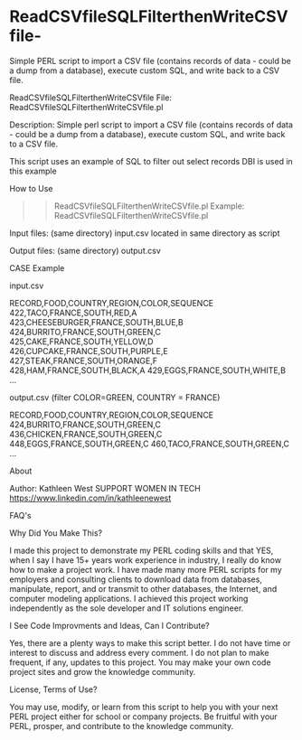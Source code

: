 # ReadCSVfileSQLFilterthenWriteCSVfile-
Simple PERL script to import a CSV file (contains records of data - could be a dump from a database), execute custom SQL, and write back to a CSV file.

  ReadCSVfileSQLFilterthenWriteCSVfile 
  File: ReadCSVfileSQLFilterthenWriteCSVfile.pl
 
  Description: Simple perl script to import a CSV file (contains records 
  of data - could be a dump from a database), execute custom SQL, 
  and write back to a CSV file.
 
  This script uses an example of SQL to filter out select records
  DBI is used in this example
 
  How to Use
 
  >> ReadCSVfileSQLFilterthenWriteCSVfile.pl
  Example: ReadCSVfileSQLFilterthenWriteCSVfile.pl
 
  Input files: (same directory)
  input.csv located in same directory as script
 
  Output files: (same directory)
  output.csv
 
  CASE Example
 
  input.csv 
 
  RECORD,FOOD,COUNTRY,REGION,COLOR,SEQUENCE
  422,TACO,FRANCE,SOUTH,RED,A
  423,CHEESEBURGER,FRANCE,SOUTH,BLUE,B
  424,BURRITO,FRANCE,SOUTH,GREEN,C
  425,CAKE,FRANCE,SOUTH,YELLOW,D
  426,CUPCAKE,FRANCE,SOUTH,PURPLE,E
  427,STEAK,FRANCE,SOUTH,ORANGE,F
  428,HAM,FRANCE,SOUTH,BLACK,A
  429,EGGS,FRANCE,SOUTH,WHITE,B
  ...
  
  output.csv (filter COLOR=GREEN, COUNTRY = FRANCE)
  
  RECORD,FOOD,COUNTRY,REGION,COLOR,SEQUENCE
  424,BURRITO,FRANCE,SOUTH,GREEN,C
  436,CHICKEN,FRANCE,SOUTH,GREEN,C
  448,EGGS,FRANCE,SOUTH,GREEN,C
  460,TACO,FRANCE,SOUTH,GREEN,C
  ...
 
 
  About 		  
 
  Author: Kathleen West 
  SUPPORT WOMEN IN TECH 
  https://www.linkedin.com/in/kathleenewest
 
  FAQ's
 
  Why Did You Make This?
 
  I made this project to demonstrate my PERL coding skills and that YES, when I say
  I have 15+ years work experience in industry, I really do know how to make a 
  project work. I have made many more PERL scripts for my employers and consulting
  clients to download data from databases, manipulate, report, and or transmit to
  other databases, the Internet, and computer modeling applications. I achieved this
  project working independently as the sole developer and IT solutions engineer.
  
  I See Code Improvments and Ideas, Can I Contribute?
 
  Yes, there are a plenty ways to make this script better. I do not have time
  or interest to discuss and address every comment. I do not plan to
  make frequent, if any, updates to this project. You may make your own code
  project sites and grow the knowledge community. 
 
  License, Terms of Use?
 
  You may use, modify, or learn from this script to help you with your next PERL project 
  either for school or company projects. 
  Be fruitful with your PERL, prosper, and contribute to the knowledge community.

